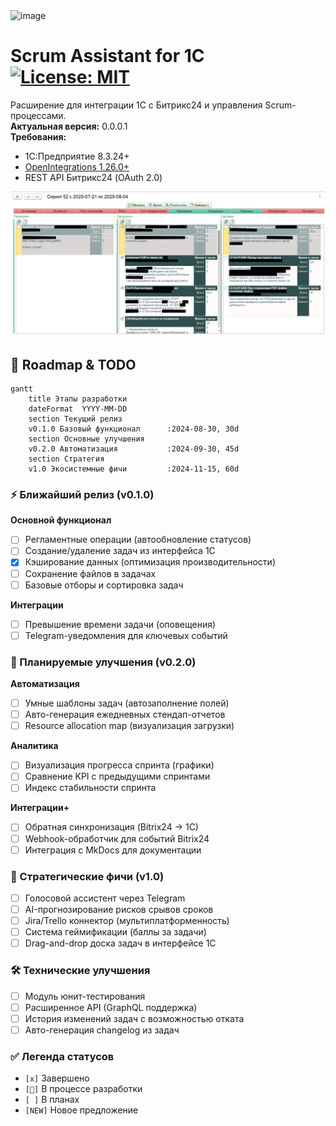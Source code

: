 
<img width="934" height="249" alt="image" src="https://github.com/user-attachments/assets/bb41e82a-7094-414c-a563-ae706c9acffa" />

# Scrum Assistant for 1C [![License: MIT](https://img.shields.io/badge/License-MIT-yellow.svg)](https://opensource.org/licenses/MIT)

Расширение для интеграции 1С с Битрикс24 и управления Scrum-процессами.  
**Актуальная версия:** 0.0.0.1  
**Требования:** 
- 1С:Предприятие 8.3.24+
- [OpenIntegrations 1.26.0+](https://github.com/Bayselonarrend/OpenIntegrations)
- REST API Битрикс24 (OAuth 2.0)

![ScreenShot](/screenshots/screen1.png)

## 🚧 Roadmap & TODO

```mermaid
gantt
    title Этапы разработки
    dateFormat  YYYY-MM-DD
    section Текущий релиз
    v0.1.0 Базовый функционал      :2024-08-30, 30d
    section Основные улучшения
    v0.2.0 Автоматизация           :2024-09-30, 45d
    section Стратегия
    v1.0 Экосистемные фичи         :2024-11-15, 60d
```

### ⚡️ Ближайший релиз (v0.1.0)
**Основной функционал**
- [ ] Регламентные операции (автообновление статусов)
- [ ] Создание/удаление задач из интерфейса 1С
- [x] Кэширование данных (оптимизация производительности)
- [ ] Сохранение файлов в задачах
- [ ] Базовые отборы и сортировка задач

**Интеграции**
- [ ] Превышение времени задачи (оповещения)
- [ ] Telegram-уведомления для ключевых событий

### 🌟 Планируемые улучшения (v0.2.0)
**Автоматизация**
- [ ] Умные шаблоны задач (автозаполнение полей)
- [ ] Авто-генерация ежедневных стендап-отчетов
- [ ] Resource allocation map (визуализация загрузки)

**Аналитика**
- [ ] Визуализация прогресса спринта (графики)
- [ ] Сравнение KPI с предыдущими спринтами
- [ ] Индекс стабильности спринта

**Интеграции+**
- [ ] Обратная синхронизация (Bitrix24 → 1С)
- [ ] Webhook-обработчик для событий Bitrix24
- [ ] Интеграция с MkDocs для документации

### 🚀 Стратегические фичи (v1.0)
- [ ] Голосовой ассистент через Telegram
- [ ] AI-прогнозирование рисков срывов сроков
- [ ] Jira/Trello коннектор (мультиплатформенность)
- [ ] Система геймификации (баллы за задачи)
- [ ] Drag-and-drop доска задач в интерфейсе 1С

### 🛠 Технические улучшения
- [ ] Модуль юнит-тестирования
- [ ] Расширенное API (GraphQL поддержка)
- [ ] История изменений задач с возможностью отката
- [ ] Авто-генерация changelog из задач

### ✅ Легенда статусов
- `[x]` Завершено 
- `[🚧]` В процессе разработки
- `[ ]` В планах
- `[NEW]` Новое предложение
